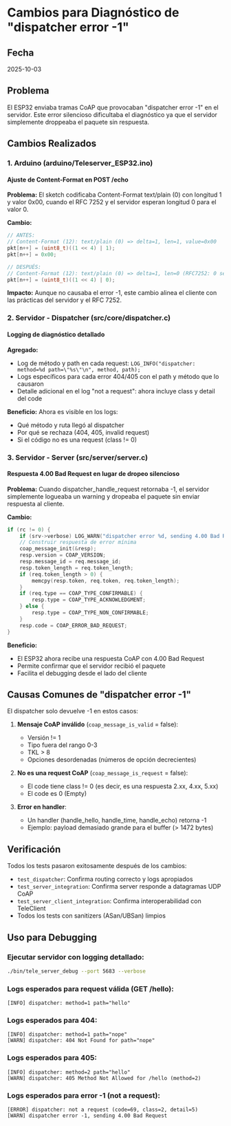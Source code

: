 # Cambios para Diagnóstico de "dispatcher error -1"

## Fecha
2025-10-03

## Problema
El ESP32 enviaba tramas CoAP que provocaban "dispatcher error -1" en el servidor. Este error silencioso dificultaba el diagnóstico ya que el servidor simplemente droppeaba el paquete sin respuesta.

## Cambios Realizados

### 1. Arduino (arduino/Teleserver_ESP32.ino)

#### Ajuste de Content-Format en POST /echo
**Problema:** El sketch codificaba Content-Format text/plain (0) con longitud 1 y valor 0x00, cuando el RFC 7252 y el servidor esperan longitud 0 para el valor 0.

**Cambio:**
```c
// ANTES:
// Content-Format (12): text/plain (0) => delta=1, len=1, value=0x00
pkt[n++] = (uint8_t)((1 << 4) | 1);
pkt[n++] = 0x00;

// DESPUÉS:
// Content-Format (12): text/plain (0) => delta=1, len=0 (RFC7252: 0 se codifica con longitud 0)
pkt[n++] = (uint8_t)((1 << 4) | 0);
```

**Impacto:** Aunque no causaba el error -1, este cambio alinea el cliente con las prácticas del servidor y el RFC 7252.

### 2. Servidor - Dispatcher (src/core/dispatcher.c)

#### Logging de diagnóstico detallado

**Agregado:**
- Log de método y path en cada request: `LOG_INFO("dispatcher: method=%d path=\"%s\"\n", method, path);`
- Logs específicos para cada error 404/405 con el path y método que lo causaron
- Detalle adicional en el log "not a request": ahora incluye class y detail del code

**Beneficio:** Ahora es visible en los logs:
- Qué método y ruta llegó al dispatcher
- Por qué se rechaza (404, 405, invalid request)
- Si el código no es una request (class != 0)

### 3. Servidor - Server (src/server/server.c)

#### Respuesta 4.00 Bad Request en lugar de dropeo silencioso

**Problema:** Cuando dispatcher_handle_request retornaba -1, el servidor simplemente logueaba un warning y dropeaba el paquete sin enviar respuesta al cliente.

**Cambio:**
```c
if (rc != 0) {
    if (srv->verbose) LOG_WARN("dispatcher error %d, sending 4.00 Bad Request\n", rc);
    // Construir respuesta de error mínima
    coap_message_init(&resp);
    resp.version = COAP_VERSION;
    resp.message_id = req.message_id;
    resp.token_length = req.token_length;
    if (req.token_length > 0) {
        memcpy(resp.token, req.token, req.token_length);
    }
    if (req.type == COAP_TYPE_CONFIRMABLE) {
        resp.type = COAP_TYPE_ACKNOWLEDGMENT;
    } else {
        resp.type = COAP_TYPE_NON_CONFIRMABLE;
    }
    resp.code = COAP_ERROR_BAD_REQUEST;
}
```

**Beneficio:** 
- El ESP32 ahora recibe una respuesta CoAP con 4.00 Bad Request
- Permite confirmar que el servidor recibió el paquete
- Facilita el debugging desde el lado del cliente

## Causas Comunes de "dispatcher error -1"

El dispatcher solo devuelve -1 en estos casos:

1. **Mensaje CoAP inválido** (`coap_message_is_valid` = false):
   - Versión != 1
   - Tipo fuera del rango 0-3
   - TKL > 8
   - Opciones desordenadas (números de opción decrecientes)

2. **No es una request CoAP** (`coap_message_is_request` = false):
   - El code tiene class != 0 (es decir, es una respuesta 2.xx, 4.xx, 5.xx)
   - El code es 0 (Empty)

3. **Error en handler**:
   - Un handler (handle_hello, handle_time, handle_echo) retorna -1
   - Ejemplo: payload demasiado grande para el buffer (> 1472 bytes)

## Verificación

Todos los tests pasaron exitosamente después de los cambios:
- `test_dispatcher`: Confirma routing correcto y logs apropiados
- `test_server_integration`: Confirma server responde a datagramas UDP CoAP
- `test_server_client_integration`: Confirma interoperabilidad con TeleClient
- Todos los tests con sanitizers (ASan/UBSan) limpios

## Uso para Debugging

### Ejecutar servidor con logging detallado:
```bash
./bin/tele_server_debug --port 5683 --verbose
```

### Logs esperados para request válida (GET /hello):
```
[INFO] dispatcher: method=1 path="hello"
```

### Logs esperados para 404:
```
[INFO] dispatcher: method=1 path="nope"
[WARN] dispatcher: 404 Not Found for path="nope"
```

### Logs esperados para 405:
```
[INFO] dispatcher: method=2 path="hello"
[WARN] dispatcher: 405 Method Not Allowed for /hello (method=2)
```

### Logs esperados para error -1 (not a request):
```
[ERROR] dispatcher: not a request (code=69, class=2, detail=5)
[WARN] dispatcher error -1, sending 4.00 Bad Request
```

